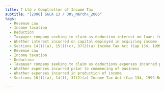```yaml
---
title: T Ltd v Comptroller of Income Tax 
subtitle: "[2006] SGCA 13 / 30\_March\_2006"
tags:
  - Revenue Law
  - Income taxation
  - Deduction
  - Taxpayer company seeking to claim as deduction interest on loans for purchase of land on which shopping centre to be built
  - Whether interest incurred on capital employed in acquiring income
  - Sections 14(1)(a), 15(1)(c), 37(2)(a) Income Tax Act (Cap 134, 1999 Rev Ed)
  - Revenue Law
  - Income taxation
  - Deduction
  - Taxpayer company seeking to claim as deductions expenses incurred prior to grant of temporary occupation permit and have such expenses carried over as losses
  - Whether expenses incurred prior to commencing of business
  - Whether expenses incurred in production of income
  - Sections 10(1)(a), 14(1), 37(2)(a) Income Tax Act (Cap 134, 1999 Rev Ed)

---
```


